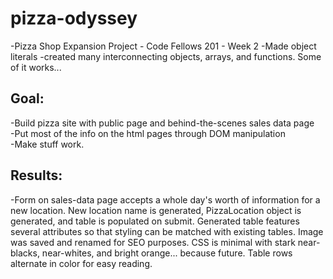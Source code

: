# pizza-odyssey
-Pizza Shop Expansion Project - Code Fellows 201 - Week 2
-Made object literals
-created many interconnecting objects, arrays, and functions. Some of it works...  
## Goal:  
-Build pizza site with public page and behind-the-scenes sales data page  
-Put most of the info on the html pages through DOM manipulation  
-Make stuff work.  
## Results:  
-Form on sales-data page accepts a whole day's worth of information for a new location. New location name is generated, PizzaLocation object is generated, and table is populated on submit. Generated table features several attributes so that styling can be matched with existing tables. Image was saved and renamed for SEO purposes. CSS is minimal with stark near-blacks, near-whites, and bright orange... because future. Table rows alternate in color for easy reading.

